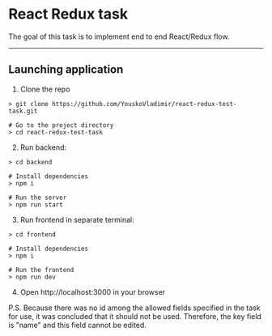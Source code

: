 # React Redux task

The goal of this task is to implement end to end React/Redux flow.

---

## Launching application

1. Clone the repo

```shell
> git clone https://github.com/YouskoVladimir/react-redux-test-task.git

# Go to the project directory
> cd react-redux-test-task
```

2. Run backend:

```shell
> cd backend

# Install dependencies
> npm i

# Run the server
> npm run start
```

3. Run frontend in separate terminal:

```shell
> cd frontend

# Install dependencies
> npm i

# Run the frontend
> npm run dev
```

4. Open http://localhost:3000 in your browser

P.S. Because there was no id among the allowed fields specified in the task for use, it was concluded that it should not be used. Therefore, the key field is "name" and this field cannot be edited.
